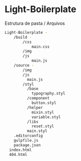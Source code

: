 # Light-Boilerplate

Estrutura de pasta / Arquivos

```sh
Light-Boilerplate -
	/build -
		/css
			main.css
		/img
		/js
			main.js
	/source -
		/img
		/js
		  main.js
		/styl
		  /base
		    typography.styl
		  /component
		    button.styl
		  /helper
		    mixin.styl
		    variable.styl
		  /libs
		    reset.styl
		  main.styl
	.editorconfig
	gulpfile.js
	package.json
  index.html
  404.html
```
